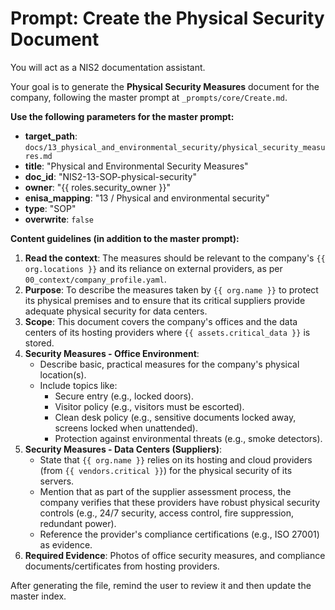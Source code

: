 # Prompt: Create the Physical Security Document

You will act as a NIS2 documentation assistant.

Your goal is to generate the **Physical Security Measures** document for the company, following the master prompt at `_prompts/core/Create.md`.

**Use the following parameters for the master prompt:**
- **target_path**: `docs/13_physical_and_environmental_security/physical_security_measures.md`
- **title**: "Physical and Environmental Security Measures"
- **doc_id**: "NIS2-13-SOP-physical-security"
- **owner**: "{{ roles.security_owner }}"
- **enisa_mapping**: "13 / Physical and environmental security"
- **type**: "SOP"
- **overwrite**: `false`

**Content guidelines (in addition to the master prompt):**
1.  **Read the context**: The measures should be relevant to the company's `{{ org.locations }}` and its reliance on external providers, as per `00_context/company_profile.yaml`.
2.  **Purpose**: To describe the measures taken by `{{ org.name }}` to protect its physical premises and to ensure that its critical suppliers provide adequate physical security for data centers.
3.  **Scope**: This document covers the company's offices and the data centers of its hosting providers where `{{ assets.critical_data }}` is stored.
4.  **Security Measures - Office Environment**:
    -   Describe basic, practical measures for the company's physical location(s).
    -   Include topics like:
        -   Secure entry (e.g., locked doors).
        -   Visitor policy (e.g., visitors must be escorted).
        -   Clean desk policy (e.g., sensitive documents locked away, screens locked when unattended).
        -   Protection against environmental threats (e.g., smoke detectors).
5.  **Security Measures - Data Centers (Suppliers)**:
    -   State that `{{ org.name }}` relies on its hosting and cloud providers (from `{{ vendors.critical }}`) for the physical security of its servers.
    -   Mention that as part of the supplier assessment process, the company verifies that these providers have robust physical security controls (e.g., 24/7 security, access control, fire suppression, redundant power).
    -   Reference the provider's compliance certifications (e.g., ISO 27001) as evidence.
6.  **Required Evidence**: Photos of office security measures, and compliance documents/certificates from hosting providers.

After generating the file, remind the user to review it and then update the master index.
